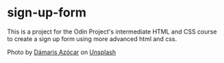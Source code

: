 # sign-up-form

This is a project for the Odin Project's intermediate HTML and CSS course to create a sign up form using more advanced html and css.

Photo by <a href="https://unsplash.com/@az_damariss">Dámaris Azócar</a> on <a href="https://unsplash.com/">Unsplash</a>
